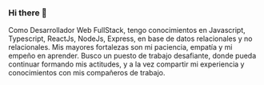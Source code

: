 ### Hi there 👋

Como Desarrollador Web FullStack, tengo conocimientos en Javascript, Typescript, ReactJs, NodeJs, Express, en base de datos relacionales y no relacionales. Mis mayores fortalezas son mi paciencia, empatía y mi empeño en aprender. Busco un puesto de trabajo desafiante, donde pueda continuar formando mis actitudes, y a la vez compartir mi experiencia y conocimientos con mis compañeros de trabajo.

<!--
**Walter-Daniel/walter-daniel** is a ✨ _special_ ✨ repository because its `README.md` (this file) appears on your GitHub profile.

Here are some ideas to get you started:

- 🔭 I’m currently working on ...
- 🌱 I’m currently learning ...
- 👯 I’m looking to collaborate on ...
- 🤔 I’m looking for help with ...
- 💬 Ask me about ...
- 📫 How to reach me: ...
- 😄 Pronouns: ...
- ⚡ Fun fact: ...
-->
